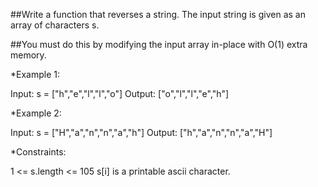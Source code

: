 ##Write a function that reverses a string. The input string is given as an array of characters s.

##You must do this by modifying the input array in-place with O(1) extra memory.

 

*Example 1:

Input: s = ["h","e","l","l","o"]
Output: ["o","l","l","e","h"]

*Example 2:

Input: s = ["H","a","n","n","a","h"]
Output: ["h","a","n","n","a","H"]
 

*Constraints:

1 <= s.length <= 105
s[i] is a printable ascii character.